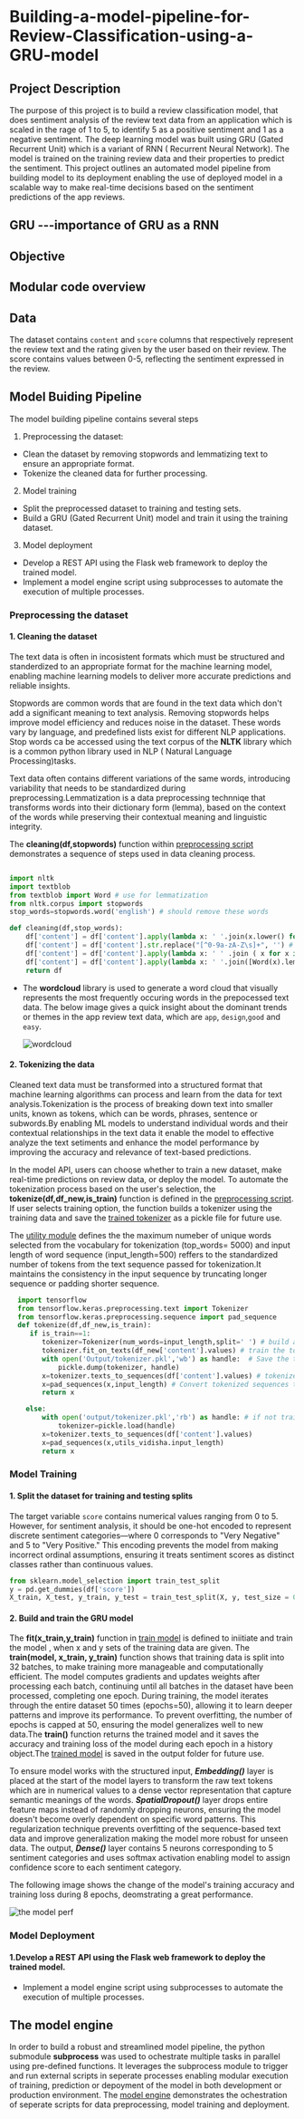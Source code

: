 # Building-a-model-pipeline-for-Review-Classification-using-a-GRU-model

## Project Description
The purpose of this project is to build a review classification model, that does sentiment analysis of the review text data from an application which is scaled in the rage of 1 to 5, to identify 5 as a positive sentiment and 1 as a negative sentiment. The deep learning model was built using GRU (Gated Recurrent Unit) which is a variant of RNN ( Recurrent Neural Network). The model is trained on the training review data and their properties to predict the sentiment. This project outlines an automated model pipeline from building model to its deployment enabling the use of deployed model in a scalable way to make real-time decisions based on the sentiment predictions of the app reviews.

## GRU ---importance of GRU as a RNN 
## Objective 
## Modular code overview 
## Data 
The dataset contains `content` and `score` columns that respectively represent the review text and the rating given by the user based on their review. The score contains values between 0-5, reflecting the sentiment expressed in the review.

## Model Buiding Pipeline 
The model building pipeline contains several steps
1. Preprocessing the dataset:
 - Clean the dataset by removing stopwords and lemmatizing text to ensure an appropriate format.
 - Tokenize the cleaned data for further processing.

2. Model training
 - Split the preprocessed dataset to training and testing sets.
 - Build a GRU (Gated Recurrent Unit) model and train it using the training dataset.

3. Model deployment
- Develop a REST API using the Flask web framework to deploy the trained model.
- Implement a model engine script using subprocesses to automate the execution of multiple processes.
    

### Preprocessing the dataset 
#### 1. Cleaning the dataset 

The text data is often in incosistent formats which must be structured and standerdized to an appropriate format for the machine learning model, enabling machine learning models to deliver more accurate predictions and reliable insights.

Stopwords are common words that are found in the text data which don't add a significant meaning to text analysis. Removing stopwords helps improve model efficiency and reduces noise in the dataset. These words vary by language, and predefined lists exist for different NLP applications. Stop words ca be accessed using the text corpus of the **NLTK** library which is a common python library used in NLP ( Natural Language  Processing)tasks.

Text data often contains different variations of the same words, introducing variability that needs to be standardized during preprocessing.Lemmatization is a data preprocessing technniqe that transforms words into their dictionary form (lemma), based on the context of the words while preserving their contextual meaning and linguistic integrity.

The **cleaning(df,stopwords)** function within [preprocessing script](SRC/ML_pipeline_vidisha/preprocess_vidisha.py) demonstrates a sequence of steps used in data cleaning process. 
```python

import nltk
import textblob
from textblob import Word # use for lemmatization 
from nltk.corpus import stopwords
stop_words=stopwords.word('english') # should remove these words

def cleaning(df,stop_words):
    df['content'] = df['content'].apply(lambda x: ' '.join(x.lower() for x in x.split())) # convert words in the review text to lowercase 
    df['content'] = df['content'].str.replace("[^0-9a-zA-Z\s]+", '') # Use a regex to replace special characters with spaces
    df['content'] = df['content'].apply(lambda x: ' ' .join ( x for x in x.split() if x not in stop_words)) # remove stopwords 
    df['content'] = df['content'].apply(lambda x: ' '.join([Word(x).lemmatize() for x in x.split()])) # lemmatize each word in review text
    return df
```

- The **wordcloud** library is used to  generate a word cloud that visually represents the most frequently occuring words in the prepocessed text data. The below image gives a quick insight about the dominant trends or themes in the app review text data, which are `app`, `design`,`good` and `easy`.

  ![wordcloud](Images/image-gru.png)

#### 2. Tokenizing the data
Cleaned text data must be transformed into a structured format that machine learning algorithms can process and learn from the data for text analysis.Tokenization is the process of breaking down text into smaller units, known as tokens, which can be words, phrases, sentence or subwords.By enabling ML models to understand individual words and their contextual relationships in the text data it enable the model to effective analyze the text setiments and enhance the model performance by improving the accuracy and relevance of text-based predictions.

In the model API, users can choose whether to train a new dataset, make real-time predictions on review data, or deploy the model. To automate the tokenization process based on the user's selection, the **tokenize(df,df_new,is_train)** function is defined in the [preprocessing script](SRC/ML_pipeline_vidisha/preprocess_vidisha.py). If user selects training option, the function builds a tokenizer using the training data and save the [trained tokenizer](Output/tokenizer.pkl) as a pickle file for future use.

The [utility module](SRC/ML_pipeline_vidisha/utils_vidisha.py) defines the the maximum numeber of unique words selected from the vocabulary for tokenization (top_words= 5000) and input length of word sequence (input_length=500) reffers to the standardized number of tokens from the text sequence passed for tokenization.It maintains the consistency in the input sequence by truncating longer sequence or padding shorter sequence.

```python
  import tensorflow
  from tensorflow.keras.preprocessing.text import Tokenizer
  from tensorflow.keras.preprocessing.sequence import pad_sequence
  def tokenize(df,df_new,is_train):
     if is_train==1:
        tokenizer=Tokenizer(num_words=input_length,split=' ') # build a tokenizer 
        tokenizer.fit_on_texts(df_new['content'].values) # train the tokenizer on preprocessed training dataset
        with open('Output/tokenizer.pkl','wb') as handle:  # Save the tarined tokenizer
            pickle.dump(tokenizer, handle)
        x=tokenizer.texts_to_sequences(df['content'].values) # tokenize the text in new data using the trained tokenizer
        x=pad_sequences(x,input_length) # Convert tokenized sequences to a uniform length for ML model
        return x

    else:
        with open('output/tokenizer.pkl','rb') as handle: # if not training load the already trained and saved tokenizer
            tokenizer=pickle.load(handle)
        x=tokenizer.texts_to_sequences(df['content'].values)
        x=pad_sequences(x,utils_vidisha.input_length)
        return x
```
### Model Training
#### 1. Split the dataset for training and testing splits

The target variable `score` contains numerical values ranging from 0 to 5. However, for sentiment analysis, it should be one-hot encoded to represent discrete sentiment categories—where 0 corresponds to "Very Negative" and 5 to "Very Positive." This encoding prevents the model from making incorrect ordinal assumptions, ensuring it treats sentiment scores as distinct classes rather than continuous values. 
```python
from sklearn.model_selection import train_test_split
y = pd.get_dummies(df['score'])
X_train, X_test, y_train, y_test = train_test_split(X, y, test_size = 0.2, random_state = 42)
```
 #### 2. Build and train the GRU model 

The **fit(x_train,y_train)** function in [train model](SRC/ML_pipeline_vidisha/train_model_vidisha.py) is  defined to iniitiate and train the model , when x and y sets of the training data are given. The **train(model, x_train, y_train)** function shows that training data is split into 32 batches, to make training more manageable and computationally efficient. The model computes gradients and updates weights after processing each batch, continuing until all batches in the dataset have been processed, completing one epoch. During training, the model iterates through the entire dataset 50 times (epochs=50), allowing it to learn deeper patterns and improve its performance. To prevent overfitting, the number of epochs is capped at 50, ensuring the model generalizes well to new data.The **train()** function returns the trained model and it saves the accuracy and  training loss of the model during each epoch in a history object.The [trained model](Output/gru_model_vidisha.h5) is saved in the output folder for future use. 

To ensure model works with the structured input, ***Embedding()*** layer  is placed at the start of the model layers to  transform the raw text tokens which are in numerical values to a dense vector representation that capture semantic meanings of the words. ***SpatialDropout()*** layer drops entire feature maps instead of randomly dropping neurons, ensuring the model doesn't become overly dependent on specific word patterns. This regularization technique prevents overfitting of the sequence-based text data and improve generalization making the model more robust for unseen data. The output, ***Dense()*** layer contains 5 neurons corresponding to 5 sentiment categories and uses softmax activation enabling model to assign confidence score to each sentiment category.

The following image shows the change of the  model's training accuracy and training loss during 8 epochs, deomstrating a great performance.

![ the model perf](Images/gru2.png)

### Model Deployment
#### 1.Develop a REST API using the Flask web framework to deploy the trained model.













- Implement a model engine script using subprocesses to automate the execution of multiple processes.













## The model engine 
In order to build a robust and streamlined model pipeline, the python submodule **subprocess** was used to ochestrate multiple tasks in parallel using pre-defined functions. It leverages the subprocess module to trigger and run external scripts in seperate processes enabling modular execution of training, prediction or depoyment of the model in both development or production environment. The [model engine](SRC/engine_vidisha.py) demonstrates the ochestration of seperate scripts for data preprocessing, model training and deployment.
